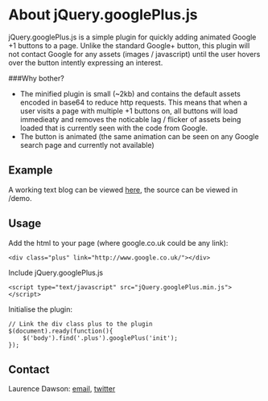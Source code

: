 # About jQuery.googlePlus.js

jQuery.googlePlus.js is a simple plugin for quickly adding animated Google +1 buttons to a page. Unlike the standard Google+ button, this plugin will not contact Google for any assets (images / javascript) until the user hovers over the button intently expressing an interest. 

###Why bother?

- The minified plugin is small (~2kb) and contains the default assets encoded in base64 to reduce http requests. This means that when a user visits a page with multiple +1 buttons on, all buttons will load immedieaty and removes the noticable lag / flicker of assets being loaded that is currently seen with the code from Google.
- The button is animated (the same animation can be seen on any Google search page and currently not available)


## Example

A working text blog can be viewed [here](http://laurencedawson.github.com/jQuery.googlePlus.js/), the source can be viewed in /demo.

## Usage

Add the html to your page (where google.co.uk could be any link):

	<div class="plus" link="http://www.google.co.uk/"></div>

Include jQuery.googlePlus.js

	<script type="text/javascript" src="jQuery.googlePlus.min.js"></script>

Initialise the plugin:

    // Link the div class plus to the plugin
	$(document).ready(function(){
    	$('body').find('.plus').googlePlus('init');
    });

## Contact

Laurence Dawson: [email](mailto:contact@laurencedawson.com), [twitter](http://twitter.com/#!/loljdawson)